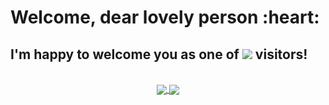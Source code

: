 <h1> Welcome, dear lovely person :heart:</h1>
<div>
  <h2> I'm happy to welcome you as one of <img src="https://komarev.com/ghpvc/?username=DMS055&color=70a5fd&label=this+page's&style=flat-square"/> visitors! </h2>
</div>

<br/>

<div align="center"> 
     <a href="https://github.com/DMS055">
      <img align="center" src="https://github-readme-stats-sigma-five.vercel.app/api?username=DMS055&show_icons=true&include_all_commits=true&count_private=true&theme=tokyonight&line_height=25&hide_border=true" />
    </a>
    <a href="https://github.com/DMS055">
      <img align="center" src="https://github-readme-stats.vercel.app/api/top-langs/?username=DMS055&theme=tokyonight&line_height=40&hide=css&layout=compact&hide_border=true&card_width=250"/>
    </a>
</div>



